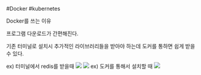 #Docker #kubernetes 

Docker를 쓰는 이유

프로그램 다운로드가 간편해진다.

기존 터미널로 설치시 추가적인 라이브러리들을 받아야 하는데 
도커를 통하면 쉽게 받을 수 있다. 

ex) 터미널에서 redis를 받을때
![](https://i.imgur.com/08O8nX4.png)
![](https://i.imgur.com/az5TJ6F.png)
ex) 도커를 통해서 설치할 때
![](https://i.imgur.com/W6Z3CJd.jpg)
